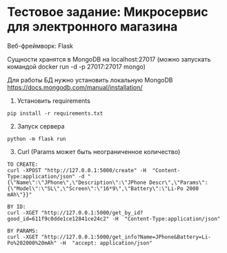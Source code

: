 # Тестовое задание: Микросервис для электронного магазина

Веб-фреймворк: Flask

Сущности хранятся в MongoDB на localhost:27017 (можно запускать командой docker run -d -p 27017:27017 mongo)

Для работы БД нужно установить локальную MongoDB  
https://docs.mongodb.com/manual/installation/

1. Установить requirements
```
pip install -r requirements.txt
```

2. Запуск сервера
```
python -m flask run
```

3. Curl (Params может быть неограниченное количество)
```
TO CREATE:
curl -XPOST "http://127.0.0.1:5000/create" -H  "Content-Type:application/json" -d "{\"Name\":\"JPhone\",\"Description\":\"JPhone Descr\",\"Params\":{\"Model\":\"SL\",\"Screen\":\"16*9\",\"Battery\":\"Li-Po 2000 mAh\"}}"

BY ID:
curl -XGET "http://127.0.0.1:5000/get_by_id?good_id=611f9c0dde1ce12841ce24c2" -H  "Content-Type:application/json"

BY PARAMS:
curl -XGET "http://127.0.0.1:5000/get_info?Name=JPhone&Battery=Li-Po%202000%20mAh" -H  "accept: application/json"
```
